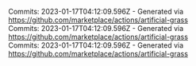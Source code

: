 Commits: 2023-01-17T04:12:09.596Z - Generated via https://github.com/marketplace/actions/artificial-grass
<br>
Commits: 2023-01-17T04:12:09.596Z - Generated via https://github.com/marketplace/actions/artificial-grass
<br>
Commits: 2023-01-17T04:12:09.596Z - Generated via https://github.com/marketplace/actions/artificial-grass
<br>
